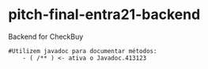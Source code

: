 # pitch-final-entra21-backend
Backend for CheckBuy


    #Utilizem javadoc para documentar métodos:
        - ( /** ) <- ativa o Javadoc.413123